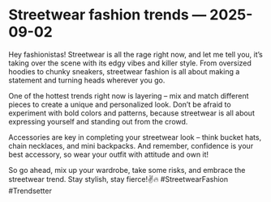 # Streetwear fashion trends — 2025-09-02

Hey fashionistas! Streetwear is all the rage right now, and let me tell you, it’s taking over the scene with its edgy vibes and killer style. From oversized hoodies to chunky sneakers, streetwear fashion is all about making a statement and turning heads wherever you go.

One of the hottest trends right now is layering – mix and match different pieces to create a unique and personalized look. Don’t be afraid to experiment with bold colors and patterns, because streetwear is all about expressing yourself and standing out from the crowd.

Accessories are key in completing your streetwear look – think bucket hats, chain necklaces, and mini backpacks. And remember, confidence is your best accessory, so wear your outfit with attitude and own it!

So go ahead, mix up your wardrobe, take some risks, and embrace the streetwear trend. Stay stylish, stay fierce!✌️🔥 #StreetwearFashion #Trendsetter